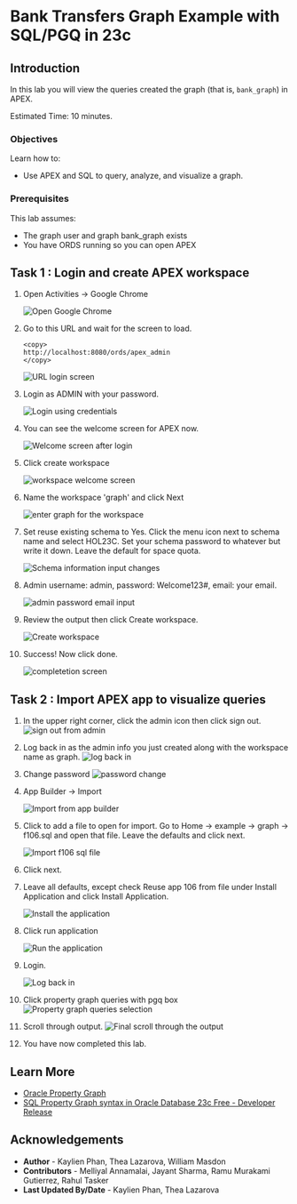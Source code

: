 # Bank Transfers Graph Example with SQL/PGQ in 23c

## Introduction

In this lab you will view the queries created the graph (that is, `bank_graph`) in APEX.

Estimated Time: 10 minutes.

<!-- Watch the video below for a quick walk through of the lab. -->

<!-- update video link. Previous iteration: [](youtube:XnE1yw2k5IU) -->

### Objectives
Learn how to:
- Use APEX and SQL to query, analyze, and visualize a graph.

### Prerequisites
This lab assumes:
- The graph user and graph bank_graph exists
- You have ORDS running so you can open APEX

## Task 1 : Login and create APEX workspace

1. Open Activities -> Google Chrome

    ![Open Google Chrome](images/activities-chrome.png)


2. Go to this URL and wait for the screen to load.
    ```
    <copy>
    http://localhost:8080/ords/apex_admin
    </copy>
    ```

    ![URL login screen](images/admin-services.png)


3. Login as ADMIN with your password.

    ![Login using credentials](images/login-details.png)

4. You can see the welcome screen for APEX now. 

    ![Welcome screen after login](images/welcome-to-apex.png)

5. Click create workspace

    ![workspace welcome screen](images/workspace-name.png)

6. Name the workspace 'graph' and click Next

    ![enter graph for the workspace](images/graph-next.png)

7. Set reuse existing schema to Yes. Click the menu icon next to schema name and select HOL23C. Set your schema password to whatever but write it down. Leave the default for space quota.

    ![Schema information input changes](images/schema-info.png)

8. Admin username: admin, password: Welcome123#, email: your email.

    ![admin password email input](images/admin-password-email.png)

9. Review the output then click Create workspace.

    ![Create workspace](images/create-workspace.png)

10. Success! Now click done.

    ![completetion screen](images/done.png)


## Task 2 : Import APEX app to visualize queries

1. In the upper right corner, click the admin icon then click sign out.
    ![sign out from admin](images/logout.png)


2.  Log back in as the admin info you just created along with the workspace name as graph.
    ![log back in](images/log-back-in.png)


3. Change password
    ![password change](images/change-password.png)


4. App Builder -> Import

    ![Import from app builder](images/app-builder-import.png)

5. Click to add a file to open for import. Go to Home -> example -> graph -> f106.sql and open that file. Leave the defaults and click next.

    ![Import f106 sql file](images/f106-import.png)

6. Click next.
    
7.  Leave all defaults, except check Reuse app 106 from file under Install Application and click Install Application. 

    ![Install the application](images/install-application.png)

8.  Click run application

    ![Run the application](images/run-application.png)


9.  Login.

    ![Log back in](images/login-final.png)


10. Click property graph queries with pgq box
    ![Property graph queries selection](images/property-graph-queries.png)
    
11. Scroll through output.
    ![Final scroll through the output](images/scroll-through.png)

12. You have now completed this lab.

## Learn More
* [Oracle Property Graph](https://docs.oracle.com/en/database/oracle/property-graph/index.html)
* [SQL Property Graph syntax in Oracle Database 23c Free - Developer Release](https://docs.oracle.com/en/database/oracle/property-graph/23.1/spgdg/sql-ddl-statements-property-graphs.html#GUID-6EEB2B99-C84E-449E-92DE-89A5BBB5C96E)

## Acknowledgements

- **Author** - Kaylien Phan, Thea Lazarova, William Masdon
- **Contributors** - Melliyal Annamalai, Jayant Sharma, Ramu Murakami Gutierrez, Rahul Tasker
- **Last Updated By/Date** - Kaylien Phan, Thea Lazarova
